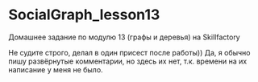 # SocialGraph_lesson13
Домашнее задание по модулю 13 (графы и деревья) на Skillfactory

Не судите строго, делал в один присест после работы)) Да, я обычно пишу развёрнутые комментарии, но здесь их нет, т.к. времени на их написание у меня не было.
